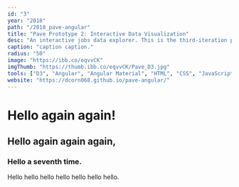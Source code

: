 ```yaml
---
id: "3"
year: "2018"
path: "/2018_pave-angular"
title: "Pave Prototype 2: Interactive Data Visualization"
desc: "An interactive jobs data explorer. This is the third-iteration prototype of a design that placed 3rd in the Student Pathways Challenge."
caption: "caption caption."
radius: "50"
image: "https://ibb.co/eqvvCK"
imgThumb: "https://thumb.ibb.co/eqvvCK/Pave_D3.jpg"
tools: ["D3", "Angular", "Angular Material", "HTML", "CSS", "JavaScript"]
website: "https://dcorn068.github.io/pave-angular/"
---
```


# Hello again again!

## Hello again again again,

### Hello a seventh time.

Hello hello hello hello hello hello hello.
